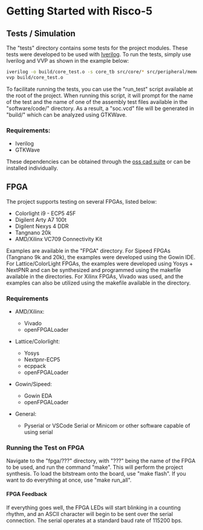 # Getting Started with Risco-5

## Tests / Simulation

The "tests" directory contains some tests for the project modules. These tests were developed to be used with [Iverilog](https://steveicarus.github.io/iverilog/). To run the tests, simply use Iverilog and VVP as shown in the example below:

```bash
iverilog -o build/core_test.o -s core_tb src/core/* src/peripheral/memory.v tests/core_test.v
vvp build/core_test.o
```

To facilitate running the tests, you can use the "run_test" script available at the root of the project. When running this script, it will prompt for the name of the test and the name of one of the assembly test files available in the "software/code/" directory. As a result, a "soc.vcd" file will be generated in "build/" which can be analyzed using GTKWave.

### Requirements:

- Iverilog
- GTKWave

These dependencies can be obtained through the [oss cad suite](https://github.com/YosysHQ/oss-cad-suite-build) or can be installed individually.

## FPGA

The project supports testing on several FPGAs, listed below:

- Colorlight i9 - ECP5 45F
- Digilent Arty A7 100t
- Digilent Nexys 4 DDR
- Tangnano 20k
- AMD/Xilinx VC709 Connectivity Kit

Examples are available in the "FPGA" directory. For Sipeed FPGAs (Tangnano 9k and 20k), the examples were developed using the Gowin IDE. For Lattice/ColorLight FPGAs, the examples were developed using Yosys + NextPNR and can be synthesized and programmed using the makefile available in the directories. For Xilinx FPGAs, Vivado was used, and the examples can also be utilized using the makefile available in the directory.

### Requirements

- AMD/Xilinx:
    - Vivado
    - openFPGALoader
- Lattice/Colorlight:
    - Yosys
    - Nextpnr-ECP5
    - ecppack
    - openFPGALoader
- Gowin/Sipeed:
    - Gowin EDA
    - openFPGALoader

- General:
    - Pyserial or VSCode Serial or Minicom or other software capable of using serial

### Running the Test on FPGA

Navigate to the "fpga/???" directory, with "???" being the name of the FPGA to be used, and run the command "make". This will perform the project synthesis. To load the bitstream onto the board, use "make flash". If you want to do everything at once, use "make run_all".

#### FPGA Feedback

If everything goes well, the FPGA LEDs will start blinking in a counting rhythm, and an ASCII character will begin to be sent over the serial connection. The serial operates at a standard baud rate of 115200 bps.